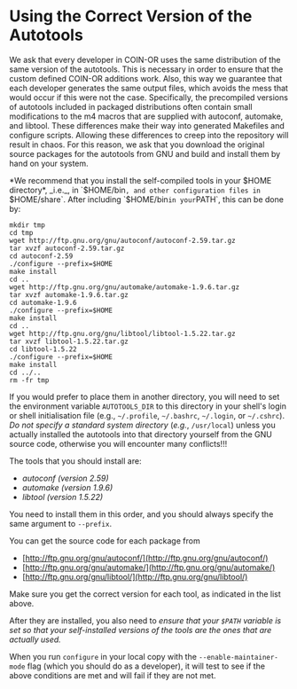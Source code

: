


# Using the Correct Version of the Autotools

We ask that every developer in COIN-OR uses the same distribution of the same version of the autotools.  This is necessary in order to ensure that the custom defined COIN-OR additions work.  Also, this way we guarantee that each developer generates the same output files, which avoids the mess that would occur if this were not the case. Specifically, the precompiled versions of autotools included in packaged distributions often contain small modifications to the m4 macros that are supplied with autoconf, automake, and libtool. These differences make their way into generated Makefiles and configure scripts. Allowing these differences to creep into the repository will result in chaos. For this reason, we ask that you download the original source packages for the autotools from GNU and build and install them by hand on your system.

*We recommend that you install the self-compiled tools in your $HOME directory*, _i.e._, in `$HOME/bin`, and other configuration files in `$HOME/share`.  After including `$HOME/bin` in your `PATH`, this can be done by:
```
mkdir tmp
cd tmp
wget http://ftp.gnu.org/gnu/autoconf/autoconf-2.59.tar.gz
tar xvzf autoconf-2.59.tar.gz
cd autoconf-2.59
./configure --prefix=$HOME
make install
cd ..
wget http://ftp.gnu.org/gnu/automake/automake-1.9.6.tar.gz
tar xvzf automake-1.9.6.tar.gz
cd automake-1.9.6
./configure --prefix=$HOME
make install
cd ..
wget http://ftp.gnu.org/gnu/libtool/libtool-1.5.22.tar.gz
tar xvzf libtool-1.5.22.tar.gz
cd libtool-1.5.22
./configure --prefix=$HOME
make install
cd ../..
rm -fr tmp
```
If you would prefer to place them in another directory, you will need to set the environment variable `AUTOTOOLS_DIR` to this directory in your shell's login or shell initialisation file (e.g., `~/.profile`, `~/.bashrc`, `~/.login`, or `~/.cshrc`).  *Do not specify a standard system directory* (_e.g._, `/usr/local`) unless you actually installed the autotools into that directory yourself from the GNU source code, otherwise you will encounter many conflicts!!!

The tools that you should install are:

 * *autoconf (version 2.59)*
 * *automake (version 1.9.6)*
 * *libtool (version 1.5.22)*

You need to install them in this order, and you should always specify the same argument to `--prefix`.

You can get the source code for each package from

 * [http://ftp.gnu.org/gnu/autoconf/](http://ftp.gnu.org/gnu/autoconf/)
 * [http://ftp.gnu.org/gnu/automake/](http://ftp.gnu.org/gnu/automake/)
 * [http://ftp.gnu.org/gnu/libtool/](http://ftp.gnu.org/gnu/libtool/)

Make sure you get the correct version for each tool, as indicated in the list above.

After they are installed, you also need to *ensure that your `$PATH` variable is set so that your self-installed versions of the tools are the ones that are actually used.*

When you run `configure` in your local copy with the `--enable-maintainer-mode` flag (which you should do as a developer), it will test to see if the above conditions are met and will fail if they are not met.
